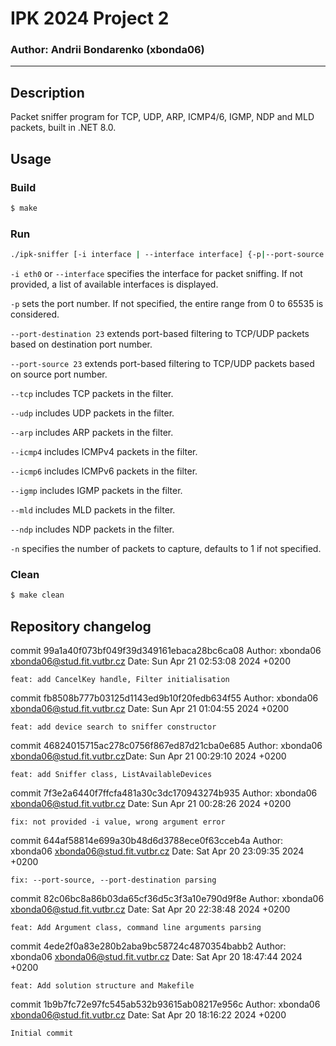 ﻿# IPK 2024 Project 2
### Author: Andrii Bondarenko (xbonda06)
<hr>

## Description
Packet sniffer program for TCP, UDP, ARP, ICMP4/6, IGMP, NDP and MLD packets, built in .NET 8.0.

## Usage
### Build
```bash
$ make
```
### Run
```bash
./ipk-sniffer [-i interface | --interface interface] {-p|--port-source|--port-destination port [--tcp|-t] [--udp|-u]} [--arp] [--ndp] [--icmp4] [--icmp6] [--igmp] [--mld] {-n num}
```
`-i eth0` or `--interface` specifies the interface for packet sniffing. If not provided, a list of available interfaces is displayed.

`-p` sets the port number. If not specified, the entire range from 0 to 65535 is considered.

`--port-destination 23` extends port-based filtering to TCP/UDP packets based on destination port number.

`--port-source 23` extends port-based filtering to TCP/UDP packets based on source port number.

`--tcp` includes TCP packets in the filter.

`--udp` includes UDP packets in the filter.

`--arp` includes ARP packets in the filter.

`--icmp4` includes ICMPv4 packets in the filter.

`--icmp6` includes ICMPv6 packets in the filter.

`--igmp` includes IGMP packets in the filter.

`--mld` includes MLD packets in the filter.

`--ndp` includes NDP packets in the filter.

`-n` specifies the number of packets to capture, defaults to 1 if not specified.

### Clean
```bash
$ make clean
```

## Repository changelog

commit 99a1a40f073bf049f39d349161ebaca28bc6ca08 Author: xbonda06 <xbonda06@stud.fit.vutbr.cz> Date:   Sun Apr 21 02:53:08 2024 +0200

```
feat: add CancelKey handle, Filter initialisation
```

commit fb8508b777b03125d1143ed9b10f20fedb634f55 Author: xbonda06 <xbonda06@stud.fit.vutbr.cz> Date:   Sun Apr 21 01:04:55 2024 +0200

```
feat: add device search to sniffer constructor
```

commit 46824015715ac278c0756f867ed87d21cba0e685 Author: xbonda06 <xbonda06@stud.fit.vutbr.cz>Date:   Sun Apr 21 00:29:10 2024 +0200

```
feat: add Sniffer class, ListAvailableDevices
```


commit 7f3e2a6440f7ffcfa481a30c3dc170943274b935 Author: xbonda06 <xbonda06@stud.fit.vutbr.cz> Date:   Sun Apr 21 00:28:26 2024 +0200

```
fix: not provided -i value, wrong argument error
```

commit 644af58814e699a30b48d6d3788ece0f63cceb4a Author: xbonda06 <xbonda06@stud.fit.vutbr.cz> Date:   Sat Apr 20 23:09:35 2024 +0200

```
fix: --port-source, --port-destination parsing
```

commit 82c06bc8a86b03da65cf36d5c3f3a10e790d9f8e Author: xbonda06 <xbonda06@stud.fit.vutbr.cz> Date: Sat Apr 20 22:38:48 2024 +0200

```
feat: Add Argument class, command line arguments parsing
```

commit 4ede2f0a83e280b2aba9bc58724c4870354babb2 Author: xbonda06 <xbonda06@stud.fit.vutbr.cz> Date: Sat Apr 20 18:47:44 2024 +0200

```
feat: Add solution structure and Makefile
```

commit 1b9b7fc72e97fc545ab532b93615ab08217e956c Author: xbonda06 <xbonda06@stud.fit.vutbr.cz> Date: Sat Apr 20 18:16:22 2024 +0200

```
Initial commit
```